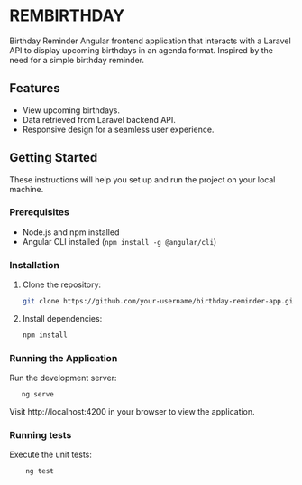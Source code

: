 # REMBIRTHDAY

Birthday Reminder
Angular frontend application that interacts with a Laravel API to display upcoming birthdays in an agenda format.
Inspired by the need for a simple birthday reminder.

## Features

- View upcoming birthdays.
- Data retrieved from Laravel backend API.
- Responsive design for a seamless user experience.

## Getting Started

These instructions will help you set up and run the project on your local machine.

### Prerequisites

- Node.js and npm installed
- Angular CLI installed (`npm install -g @angular/cli`)

### Installation

1. Clone the repository:

   ```bash
   git clone https://github.com/your-username/birthday-reminder-app.git
   ```

2. Install dependencies:

   ```bash
   npm install
   ```

### Running the Application

Run the development server:

```bash
   ng serve
```

Visit http://localhost:4200 in your browser to view the application.

### Running tests

Execute the unit tests:

```bash
    ng test
```
